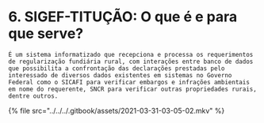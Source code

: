 # 6. SIGEF-TITUÇÃO: O que é e para que serve?

`É um sistema informatizado que recepciona e processa os requerimentos de regularização fundiária rural, com interações entre banco de dados que possibilita a confrontação das declarações prestadas pelo interessado de diversos dados existentes em sistemas no Governo Federal como o SICAFI para verificar embargos e infrações ambientais em nome do requerente, SNCR para verificar outras propriedades rurais, dentre outros.`

{% file src="../../../.gitbook/assets/2021-03-31-03-05-02.mkv" %}

